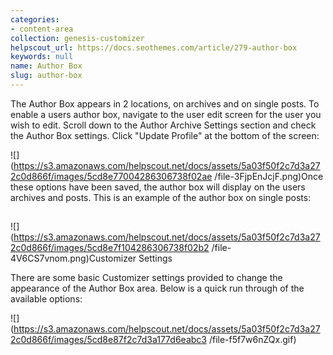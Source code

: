 ```yaml
---
categories:
- content-area
collection: genesis-customizer
helpscout_url: https://docs.seothemes.com/article/279-author-box
keywords: null
name: Author Box
slug: author-box
---
```

The Author Box appears in 2 locations, on archives and on single posts. To
enable a users author box, navigate to the user edit screen for the user you
wish to edit. Scroll down to the Author Archive Settings section and check the
Author Box settings. Click "Update Profile" at the bottom of the screen:

![](https://s3.amazonaws.com/helpscout.net/docs/assets/5a03f50f2c7d3a272c0d866f/images/5cd8e77004286306738f02ae
/file-3FjpEnJcjF.png)Once these options have been saved, the author box will
display on the users archives and posts. This is an example of the author box
on single posts:

##
![](https://s3.amazonaws.com/helpscout.net/docs/assets/5a03f50f2c7d3a272c0d866f/images/5cd8e7f104286306738f02b2
/file-4V6CS7vnom.png)Customizer Settings

There are some basic Customizer settings provided to change the appearance of
the Author Box area. Below is a quick run through of the available options:

![](https://s3.amazonaws.com/helpscout.net/docs/assets/5a03f50f2c7d3a272c0d866f/images/5cd8e87f2c7d3a177d6eabc3
/file-f5f7w6nZQx.gif)

